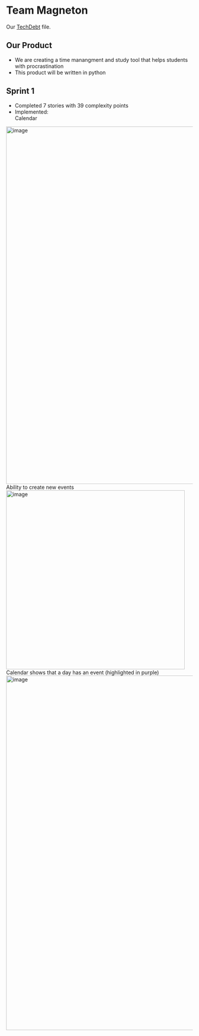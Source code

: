 
# Team Magneton
Our [TechDebt](TechDebt.md) file.

## Our Product
- We are creating a time manangment and study tool that helps students with procrastination
- This product will be written in python

## Sprint 1
- Completed 7 stories with 39 complexity points     
- Implemented:   
Calendar
<img width="963" alt="image" src="https://user-images.githubusercontent.com/55124638/230186993-6dbc3962-5b49-45ab-8424-ffcaa8b8819a.png">
Ability to create new events
<img width="482" alt="image" src="https://user-images.githubusercontent.com/55124638/230187111-353fa586-fff2-44dc-afec-0bccbf0860bb.png">
Calendar shows that a day has an event (highlighted in purple)
<img width="955" alt="image" src="https://user-images.githubusercontent.com/55124638/230187301-f8c887d8-4004-45ea-b038-e787ca68cdcf.png">
